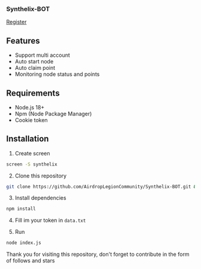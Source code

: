 ### Synthelix-BOT

[Register](https://dashboard.synthelix.io/r/31BEkzFH)

## Features
- Support multi account
- Auto start node
- Auto claim point
- Monitoring node status and points

## Requirements
- Node.js 18+
- Npm (Node Package Manager)
- Cookie token

## Installation
1. Create screen
```bash
screen -S synthelix
```
2. Clone this repository
```bash
git clone https://github.com/AirdropLegionCommunity/Synthelix-BOT.git && cd Synthelix-BOT
```
3. Install dependencies
```bash
npm install
```
4. Fill im your token in `data.txt`

5. Run 
```bash
node index.js
```

Thank you for visiting this repository, don't forget to contribute in the form of follows and stars